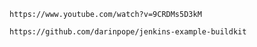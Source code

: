 

```
https://www.youtube.com/watch?v=9CRDMs5D3kM
```

```
https://github.com/darinpope/jenkins-example-buildkit
```
